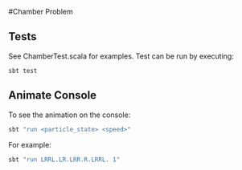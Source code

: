 #Chamber Problem

## Tests
See ChamberTest.scala for examples.  Test can be run by executing:

```sbt test```


## Animate Console
To see the animation on the console:

```sbt
sbt "run <particle_state> <speed>"
```

For example:
```sbt
sbt "run LRRL.LR.LRR.R.LRRL. 1"
```


